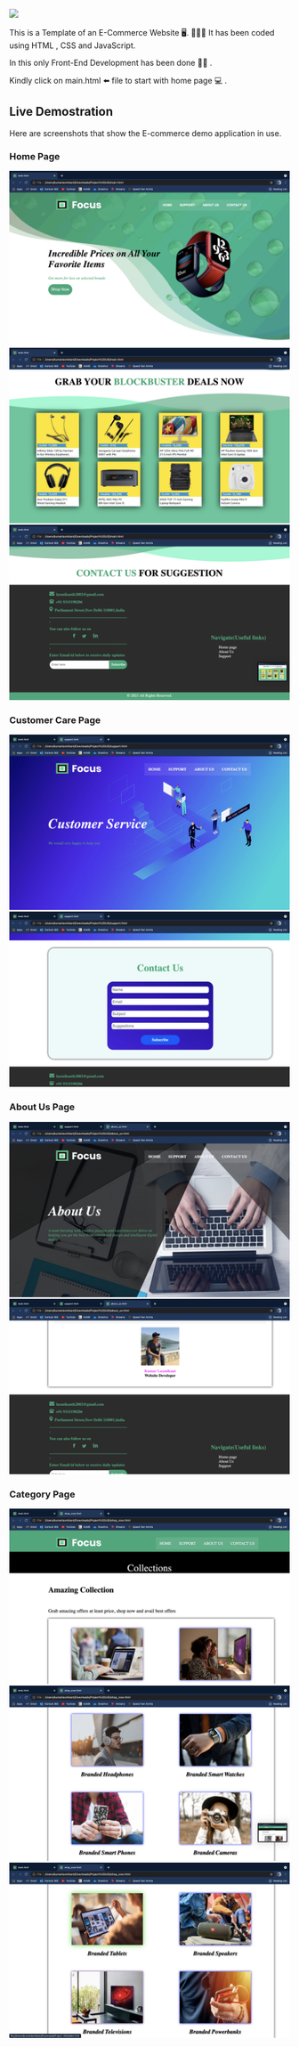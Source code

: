 <p>
  <a href="https://github.com/DenverCoder1/readme-typing-svg"><img src="https://readme-typing-svg.herokuapp.com?color=00FF00&lines=This+is+E-Commerce+Website;&center=true&width=500&height=100"></a>
                  </p>

<p>This is a Template of an E-Commerce Website 🖥. 👨🏽‍💻 It has been coded using HTML , CSS and JavaScript.</p>
<p>In this only Front-End Development has been done 👩‍💻 . </p>

<p>Kindly click on main.html ⬅️ file to start with home page 💻 .</p>

## Live Demostration

<p>Here are screenshots that show the E-commerce demo application in use.</p>

### Home Page
![Home Page](https://github.com/Kumar-laxmi/E-Commerse-Website/blob/main/SCREEN%20SHOTS/Screenshot%202021-08-14%20at%203.40.39%20PM.png?raw=true "Optional Title")
![Home Page](https://github.com/Kumar-laxmi/E-Commerse-Website/blob/main/SCREEN%20SHOTS/Screenshot%202021-08-14%20at%203.40.46%20PM.png?raw=true "Optional Title")
![Home Page](https://github.com/Kumar-laxmi/E-Commerse-Website/blob/main/SCREEN%20SHOTS/Screenshot%202021-08-14%20at%203.40.49%20PM.png?raw=true "Optional Title")

### Customer Care Page
![Home Page](https://github.com/Kumar-laxmi/E-Commerse-Website/blob/main/SCREEN%20SHOTS/Screenshot%202021-08-14%20at%203.41.22%20PM.png?raw=true "Optional Title")
![Home Page](https://github.com/Kumar-laxmi/E-Commerse-Website/blob/main/SCREEN%20SHOTS/Screenshot%202021-08-14%20at%203.41.29%20PM.png?raw=true "Optional Title")

### About Us Page
![Home Page](https://github.com/Kumar-laxmi/E-Commerse-Website/blob/main/SCREEN%20SHOTS/Screenshot%202021-08-14%20at%203.41.37%20PM.png?raw=true "Optional Title")
![Home Page](https://github.com/Kumar-laxmi/E-Commerse-Website/blob/main/SCREEN%20SHOTS/Screenshot%202021-08-14%20at%203.41.44%20PM.png?raw=true "Optional Title")

### Category Page
![Home Page](https://github.com/Kumar-laxmi/E-Commerse-Website/blob/main/SCREEN%20SHOTS/Screenshot%202021-08-14%20at%203.42.01%20PM.png?raw=true "Optional Title")
![Home Page](https://github.com/Kumar-laxmi/E-Commerse-Website/blob/main/SCREEN%20SHOTS/Screenshot%202021-08-14%20at%203.42.06%20PM.png?raw=true "Optional Title")
![Home Page](https://github.com/Kumar-laxmi/E-Commerse-Website/blob/main/SCREEN%20SHOTS/Screenshot%202021-08-14%20at%203.42.15%20PM.png?raw=true "Optional Title")


